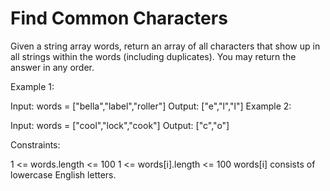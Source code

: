 # Find Common Characters

Given a string array words, return an array of all characters that show up in all strings within the words (including duplicates). You may return the answer in any order.

 

Example 1:

Input: words = ["bella","label","roller"]
Output: ["e","l","l"]
Example 2:

Input: words = ["cool","lock","cook"]
Output: ["c","o"]
 

Constraints:

1 <= words.length <= 100
1 <= words[i].length <= 100
words[i] consists of lowercase English letters.